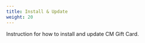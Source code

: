 ```yaml
---
title: Install & Update
weight: 20
---
```


Instruction for how to install and update CM Gift Card.
